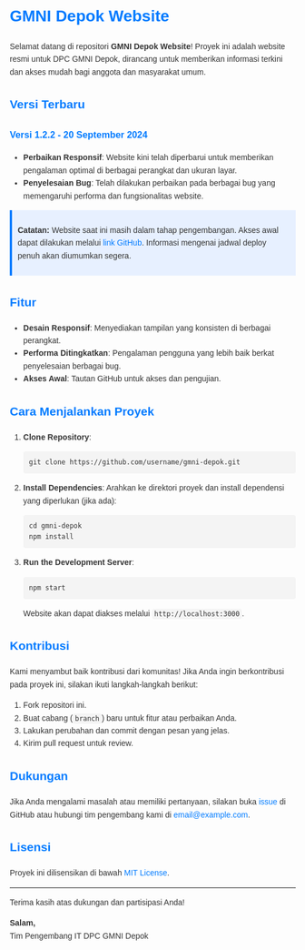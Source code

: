 <!DOCTYPE html>
<html lang="en">
<head>
    <meta charset="UTF-8">
    <meta name="viewport" content="width=device-width, initial-scale=1.0">
    <title>GMNI Depok Website</title>
    <style>
        body {
            font-family: Arial, sans-serif;
            line-height: 1.6;
            margin: 20px;
            color: #333;
        }
        h1, h2, h3 {
            color: #007bff;
        }
        code {
            background: #f4f4f4;
            padding: 2px 4px;
            border-radius: 4px;
            font-size: 85%;
        }
        pre {
            background: #f4f4f4;
            padding: 10px;
            border-radius: 4px;
            overflow-x: auto;
        }
        a {
            color: #007bff;
            text-decoration: none;
        }
        a:hover {
            text-decoration: underline;
        }
        .note {
            background: #e7f0ff;
            border-left: 4px solid #007bff;
            padding: 10px;
            margin: 10px 0;
        }
    </style>
</head>
<body>
    <h1>GMNI Depok Website</h1>
    <p>Selamat datang di repositori <strong>GMNI Depok Website</strong>! Proyek ini adalah website resmi untuk DPC GMNI Depok, dirancang untuk memberikan informasi terkini dan akses mudah bagi anggota dan masyarakat umum.</p>
    <h2>Versi Terbaru</h2>
    <h3>Versi 1.2.2 - 20 September 2024</h3>
    <ul>
        <li><strong>Perbaikan Responsif</strong>: Website kini telah diperbarui untuk memberikan pengalaman optimal di berbagai perangkat dan ukuran layar.</li>
        <li><strong>Penyelesaian Bug</strong>: Telah dilakukan perbaikan pada berbagai bug yang memengaruhi performa dan fungsionalitas website.</li>
    </ul>
    <div class="note">
        <p><strong>Catatan:</strong> Website saat ini masih dalam tahap pengembangan. Akses awal dapat dilakukan melalui <a href="https://dahanlapuk.github.io/gmni-depok/">link GitHub</a>. Informasi mengenai jadwal deploy penuh akan diumumkan segera.</p>
    </div>
    <h2>Fitur</h2>
    <ul>
        <li><strong>Desain Responsif</strong>: Menyediakan tampilan yang konsisten di berbagai perangkat.</li>
        <li><strong>Performa Ditingkatkan</strong>: Pengalaman pengguna yang lebih baik berkat penyelesaian berbagai bug.</li>
        <li><strong>Akses Awal</strong>: Tautan GitHub untuk akses dan pengujian.</li>
    </ul>
    <h2>Cara Menjalankan Proyek</h2>
    <ol>
        <li><strong>Clone Repository</strong>:
            <pre><code>git clone https://github.com/username/gmni-depok.git</code></pre>
        </li>
        <li><strong>Install Dependencies</strong>: Arahkan ke direktori proyek dan install dependensi yang diperlukan (jika ada):
            <pre><code>cd gmni-depok
npm install</code></pre>
</li>
<li><strong>Run the Development Server</strong>:
<pre><code>npm start</code></pre>
Website akan dapat diakses melalui <code>http://localhost:3000</code>.
</li>
</ol>
<h2>Kontribusi</h2>
<p>Kami menyambut baik kontribusi dari komunitas! Jika Anda ingin berkontribusi pada proyek ini, silakan ikuti langkah-langkah berikut:</p>
<ol>
<li>Fork repositori ini.</li>
<li>Buat cabang (<code>branch</code>) baru untuk fitur atau perbaikan Anda.</li>
<li>Lakukan perubahan dan commit dengan pesan yang jelas.</li>
<li>Kirim pull request untuk review.</li>
</ol>
<h2>Dukungan</h2>
<p>Jika Anda mengalami masalah atau memiliki pertanyaan, silakan buka <a href="https://github.com/username/gmni-depok/issues">issue</a> di GitHub atau hubungi tim pengembang kami di <a href="mailto:email@example.com">email@example.com</a>.</p>
<h2>Lisensi</h2>
<p>Proyek ini dilisensikan di bawah <a href="LICENSE">MIT License</a>.</p>
    <hr>
    <p>Terima kasih atas dukungan dan partisipasi Anda!</p>
    <p><strong>Salam,</strong><br>Tim Pengembang IT DPC GMNI Depok</p>

</body>
</html>
